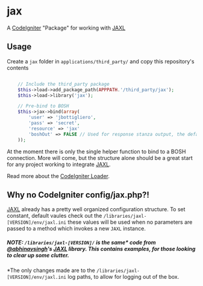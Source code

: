 jax
===

A [CodeIgniter](https://github.com/EllisLab/CodeIgniter) &quot;Package&quot; for working with [JAXL](https://github.com/abhinavsingh/jaxl)

## Usage

Create a `jax` folder in `applications/third_party/` and copy this repository's contents

```php

	// Include the third_party package
	$this->load->add_package_path(APPPATH.'/third_party/jax');
	$this->load->library('jax');

	// Pre-bind to BOSH
	$this->jax->bind(array(
		'user' => 'jbottigliero', 
		'pass' => 'secret',
		'resource' => 'jax'
		'boshOut' => FALSE // Used for response stanza output, the default is TRUE.
	));

```

At the moment there is only the single helper function to bind to a BOSH connection. More will come, but the structure alone should be a great start for any project working to integrate [JAXL](https://github.com/abhinavsingh/jaxl).

Read more about the [CodeIgniter Loader](http://codeigniter.com/user_guide/libraries/loader.html).
## Why no CodeIgniter config/jax.php?!

[JAXL](https://github.com/abhinavsingh/jaxl) already has a pretty well organized configuration structure.
To set constant, default vaules check out the `/libraries/jaxl-[VERSION]/env/jaxl.ini` these values will be used when no parameters are passed to a method which invokes a new `JAXL` instance.

##### NOTE: `/libraries/jaxl-[VERSION]/` is the same* code from [@abhinavsingh](https://github.com/abhinavsingh/)'s [JAXL](https://github.com/abhinavsingh/jaxl) library. This contains examples, for those looking to clear up some clutter.
*The only changes made are to the `/libraries/jaxl-[VERSION]/env/jaxl.ini` log paths, to allow for logging out of the box.